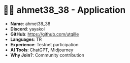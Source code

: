
# 🧑‍💻 ahmet38_38 - Application

- **Name**: ahmet38_38 
- **Discord**: yayakol
- **GitHub**: https://github.com/utqille
- **Languages**: TR
- **Experience**: Testnet participation
- **AI Tools**: ChatGPT, Midjourney
- **Why Join?**: Community contribution

